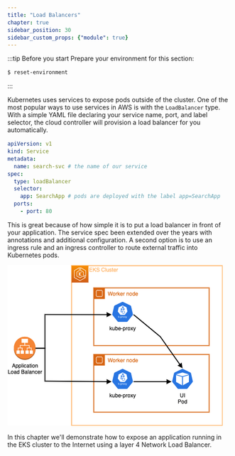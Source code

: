 ```yaml
---
title: "Load Balancers"
chapter: true
sidebar_position: 30
sidebar_custom_props: {"module": true}
---
```


:::tip Before you start
Prepare your environment for this section:

```bash timeout=300 wait=30
$ reset-environment 
```

:::

Kubernetes uses services to expose pods outside of the cluster. One of the most popular ways to use services in AWS is with the `LoadBalancer` type. With a simple YAML file declaring your service name, port, and label selector, the cloud controller will provision a load balancer for you automatically.

```yaml
apiVersion: v1
kind: Service
metadata:
  name: search-svc # the name of our service
spec:
  type: loadBalancer
  selector:
    app: SearchApp # pods are deployed with the label app=SearchApp
  ports:
    - port: 80
```

This is great because of how simple it is to put a load balancer in front of your application. The service spec been extended over the years with annotations and additional configuration. A second option is to use an ingress rule and an ingress controller to route external traffic into Kubernetes pods.

![IP mode](./assets/ui-nlb-instance.png)

In this chapter we'll demonstrate how to expose an application running in the EKS cluster to the Internet using a layer 4 Network Load Balancer.
